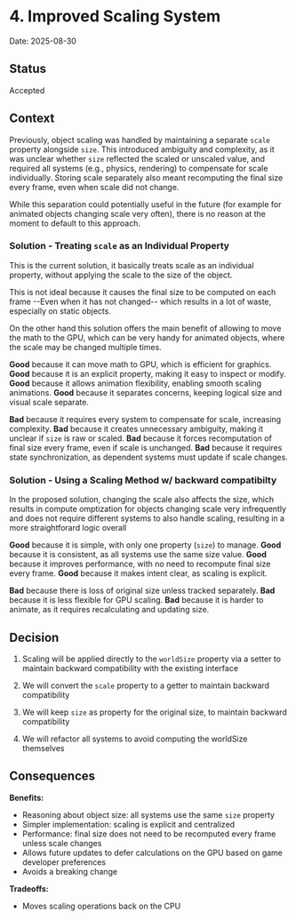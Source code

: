 # 4. Improved Scaling System

Date: 2025-08-30

## Status

Accepted

## Context

Previously, object scaling was handled by maintaining a separate `scale` property alongside `size`. This introduced ambiguity and complexity, as it was unclear whether `size` reflected the scaled or unscaled value, and required all systems (e.g., physics, rendering) to compensate for scale individually. Storing scale separately also meant recomputing the final size every frame, even when scale did not change.

While this separation could potentially useful in the future (for example for animated objects changing scale very often), there is no reason at the moment to default to this approach.

### Solution - Treating `scale` as an Individual Property

This is the current solution, it basically treats scale as an individual property, without applying the scale to the size of the object.

This is not ideal because it causes the final size to be computed on each frame --Even when it has not changed-- which results in a lot of waste, especially on static objects.

On the other hand this solution offers the main benefit of allowing to move the math to the GPU, which can be very handy for animated objects, where the scale may be changed multiple times.

**Good** because it can move math to GPU, which is efficient for graphics.
**Good** because it is an explicit property, making it easy to inspect or modify.
**Good** because it allows animation flexibility, enabling smooth scaling animations.
**Good** because it separates concerns, keeping logical size and visual scale separate.

**Bad** because it requires every system to compensate for scale, increasing complexity.
**Bad** because it creates unnecessary ambiguity, making it unclear if `size` is raw or scaled.
**Bad** because it forces recomputation of final size every frame, even if scale is unchanged.
**Bad** because it requires state synchronization, as dependent systems must update if scale changes.

### Solution - Using a Scaling Method w/ backward compatibilty

In the proposed solution, changing the scale also affects the size, which results in compute omptization for objects changing scale very infrequently and does not require different systems to also handle scaling, resulting in a more straightforard logic overall

**Good** because it is simple, with only one property (`size`) to manage.
**Good** because it is consistent, as all systems use the same size value.
**Good** because it improves performance, with no need to recompute final size every frame.
**Good** because it makes intent clear, as scaling is explicit.

**Bad** because there is loss of original size unless tracked separately.
**Bad** because it is less flexible for GPU scaling.
**Bad** because it is harder to animate, as it requires recalculating and updating size.

## Decision

1) Scaling will be applied directly to the `worldSize` property via a setter to maintain backward compatibility with the existing interface

2) We will convert the `scale` property to a getter to maintain backward compatibility

3) We will keep `size` as property for the original size, to maintain backward compatibility

4) We will refactor all systems to avoid computing the worldSize themselves

## Consequences

**Benefits:**
- Reasoning about object size: all systems use the same `size` property
- Simpler implementation: scaling is explicit and centralized
- Performance: final size does not need to be recomputed every frame unless scale changes
- Allows future updates to defer calculations on the GPU based on game developer preferences
- Avoids a breaking change

**Tradeoffs:**
- Moves scaling operations back on the CPU
